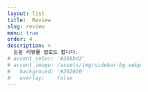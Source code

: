 ```yaml
---
layout: list
title:  Review
slug: review
menu: true
order: 4
description: >
  논문 리뷰를 업로드 합니다.
# accent_color: '#268bd2'
# accent_image: /assets/img/sidebar-bg.webp
#   background: '#202020'
#   overlay:    false
---
```

